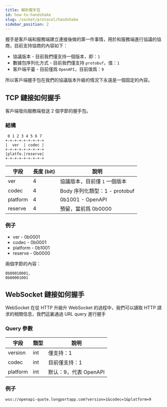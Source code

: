```yaml
---
title: 解析握手包
id: how-to-handshake
slug: /socket/protocol/handshake
sidebar_position: 2
---
```


握手是客戶端和服務端建立連接後做的第一件事情，用於和服務端進行協議的協商，目前支持協商的內容如下：

- 協議版本 - 目前我們僅支持一個版本，即：`1`
- 數據包序列化方式 - 目前我們僅支持 `protobuf`，值：`1`
- 客戶端平臺 - 目前僅爲 `OpenAPI`，目前值爲：`9`

所以客戶端握手包在我們的協議版本升級的情況下永遠是一個固定的內容。

## TCP 鏈接如何握手

客戶端發向服務端發送 2 個字節的握手包。

### 結構

```
 0 1 2 3 4 5 6 7
+-+-+-+-+-+-+-+-+
|  ver  | codec |
+-+-+-+-+-+-+-+-+
|platfo.|reserve|
+-+-+-+-+-+-+-+-+
```

| 字段     | 長度 (bit) | 說明                          |
| -------- | ---------- | ----------------------------- |
| ver      | 4          | 協議版本，目前僅 `1` 一個版本 |
| codec    | 4          | Body 序列化類型：1 - protobuf |
| platform | 4          | 0b1001 - OpenAPI              |
| reserve  | 4          | 預留，當前爲 0b0000           |

### 例子

- ver - 0b0001
- codec - 0b0001
- platform - 0b1001
- reserve - 0b0000

兩個字節的內容：

```
0b00010001,
0b00001001
```

## WebSocket 鏈接如何握手

WebSocket 在從 HTTP 升級升 WebSocket 的過程中，我們可以讀取 HTTP 請求的相關信息，我們這裏通過 URL query 進行握手

### Query 參數

| 字段     | 類型 | 說明                  |
| -------- | ---- | --------------------- |
| version  | int  | 僅支持：1             |
| codec    | int  | 目前僅支持：1         |
| platform | int  | 默认：9，代表 OpenAPI |

### 例子

```
wss://openapi-quote.longportapp.com?version=1&codec=1&platform=9
```
